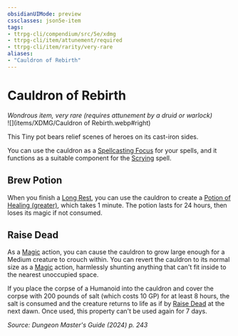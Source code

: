 ```yaml
---
obsidianUIMode: preview
cssclasses: json5e-item
tags:
- ttrpg-cli/compendium/src/5e/xdmg
- ttrpg-cli/item/attunement/required
- ttrpg-cli/item/rarity/very-rare
aliases: 
- "Cauldron of Rebirth"
---
```

# Cauldron of Rebirth
*Wondrous item, very rare (requires attunement by a druid or warlock)*  
![](items/XDMG/Cauldron of Rebirth.webp#right)


This Tiny pot bears relief scenes of heroes on its cast-iron sides.

You can use the cauldron as a [Spellcasting Focus](/3-Mechanics/CLI/variant-rules/spellcasting-focus-xphb.md) for your spells, and it functions as a suitable component for the [Scrying](/3-Mechanics/CLI/spells/scrying-xphb.md) spell.

## Brew Potion

When you finish a [Long Rest](/3-Mechanics/CLI/variant-rules/long-rest-xphb.md), you can use the cauldron to create a [Potion of Healing (greater)](/3-Mechanics/CLI/items/potion-of-greater-healing-xdmg.md), which takes 1 minute. The potion lasts for 24 hours, then loses its magic if not consumed.

## Raise Dead

As a [Magic](/3-Mechanics/CLI/actions.md#Magic) action, you can cause the cauldron to grow large enough for a Medium creature to crouch within. You can revert the cauldron to its normal size as a [Magic](/3-Mechanics/CLI/actions.md#Magic) action, harmlessly shunting anything that can't fit inside to the nearest unoccupied space.

If you place the corpse of a Humanoid into the cauldron and cover the corpse with 200 pounds of salt (which costs 10 GP) for at least 8 hours, the salt is consumed and the creature returns to life as if by [Raise Dead](/3-Mechanics/CLI/spells/raise-dead-xphb.md) at the next dawn. Once used, this property can't be used again for 7 days.

*Source: Dungeon Master's Guide (2024) p. 243*